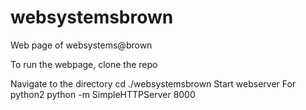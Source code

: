 # websystemsbrown
Web page of websystems@brown



To run the webpage, clone the repo

Navigate to the directory
cd ./websystemsbrown
Start webserver
For python2 python -m SimpleHTTPServer 8000
